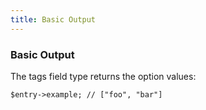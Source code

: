 ```yaml
---
title: Basic Output 
---
```


### Basic Output

The tags field type returns the option values:

    $entry->example; // ["foo", "bar"]